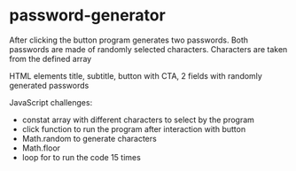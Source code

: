 # password-generator
 After clicking the button program generates two passwords. Both passwords are made of randomly selected characters. Characters are taken from the defined array


HTML elements
title, subtitle, button with CTA, 2 fields with randomly generated passwords

JavaScript challenges:
- constat array with different characters to select by the program
- click function to run the program after interaction with button
- Math.random to generate characters
- Math.floor
- loop for to run the code 15 times